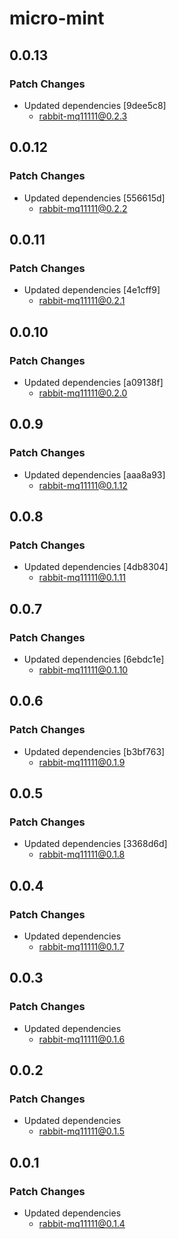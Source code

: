 # micro-mint

## 0.0.13

### Patch Changes

-   Updated dependencies [9dee5c8]
    -   rabbit-mq11111@0.2.3

## 0.0.12

### Patch Changes

-   Updated dependencies [556615d]
    -   rabbit-mq11111@0.2.2

## 0.0.11

### Patch Changes

-   Updated dependencies [4e1cff9]
    -   rabbit-mq11111@0.2.1

## 0.0.10

### Patch Changes

-   Updated dependencies [a09138f]
    -   rabbit-mq11111@0.2.0

## 0.0.9

### Patch Changes

-   Updated dependencies [aaa8a93]
    -   rabbit-mq11111@0.1.12

## 0.0.8

### Patch Changes

-   Updated dependencies [4db8304]
    -   rabbit-mq11111@0.1.11

## 0.0.7

### Patch Changes

-   Updated dependencies [6ebdc1e]
    -   rabbit-mq11111@0.1.10

## 0.0.6

### Patch Changes

-   Updated dependencies [b3bf763]
    -   rabbit-mq11111@0.1.9

## 0.0.5

### Patch Changes

-   Updated dependencies [3368d6d]
    -   rabbit-mq11111@0.1.8

## 0.0.4

### Patch Changes

-   Updated dependencies
    -   rabbit-mq11111@0.1.7

## 0.0.3

### Patch Changes

-   Updated dependencies
    -   rabbit-mq11111@0.1.6

## 0.0.2

### Patch Changes

-   Updated dependencies
    -   rabbit-mq11111@0.1.5

## 0.0.1

### Patch Changes

-   Updated dependencies
    -   rabbit-mq11111@0.1.4
